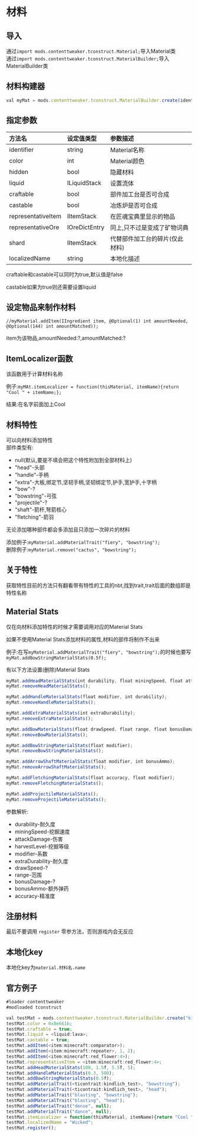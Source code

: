 # 材料  

## 导入

通过`import mods.contenttweaker.tconstruct.Material;`导入Material类  
通过`import mods.contenttweaker.tconstruct.MaterialBuilder;`导入MaterialBuilder类

## 材料构建器

```javascript
val myMat = mods.contenttweaker.tconstruct.MaterialBuilder.create(identifier);
```

## 指定参数

| 方法名 | 设定值类型 | 参数描述 |
| :--- | :--- | :--- |
| identifier | string | Material名称 |
| color | int | Material颜色 |
| hidden | bool | 隐藏材料 |
| liquid | ILiquidStack | 设置流体 |
| craftable | bool | 部件加工台是否可合成 |
| castable | bool | 冶炼炉是否可合成 |
| representativeItem | IItemStack | 在匠魂宝典里显示的物品 |
| representativeOre | IOreDictEntry | 同上,只不过是变成了矿物词典 |
| shard | IItemStack | 代替部件加工台的碎片(仅此材料) |
| localizedName | string | 本地化描述 |  

craftable和castable可以同时为true,默认值是false

castable如果为true则还需要设置liquid

## 设定物品来制作材料

`//myMaterial.addItem(IIngredient item, @Optional(1) int amountNeeded, @Optional(144) int amountMatched));`  

item为该物品,amountNeeded:?,amountMatched:?

## ItemLocalizer函数

该函数用于计算材料名称  

例子:`myMAt.itemLocalizer = function(thisMaterial, itemName){return "Cool " + itemName;};`

结果:在名字前面加上Cool  

## 材料特性

可以向材料添加特性  
部件类型有:  

* null(默认,要是不填会把这个特性附加到全部材料上)
* "head"\-头部
* "handle"\-手柄
* "extra"\-大板,绑定节,坚韧手柄,坚韧绑定节,护手,宽护手,十字柄
* "bow"\-?
* "bowstring"\-弓弦
* "projectile"\-?
* "shaft"\-箭杆,弩箭核心
* "fletching"\-箭羽

无论添加哪种部件都会多添加且只添加一次碎片的材料

添加例子:`myMaterial.addMaterialTrait("fiery", "bowstring");`  
删除例子:`myMaterial.remove("cactus", "bowstring");`

## 关于特性

获取特性目前的方法只有翻看带有特性的工具的nbt,找到trait,trait后面的数组即是特性名称

## Material Stats

仅在向材料添加特性的时候才需要调用对应的Material Stats

如果不使用Material Stats添加材料的属性,材料的部件将制作不出来

例子:在写`myMaterial.addMaterialTrait("fiery", "bowstring");`的时候也要写`myMat.addBowStringMaterialStats(0.5f);`  

有以下方法设置(删除)Material Stats

```javascript
myMat.addHeadMaterialStats(int durability, float miningSpeed, float attackDamage, int harvestLevel);
myMat.removeHeadMaterialStats();

myMat.addHandleMaterialStats(float modifier, int durability);
myMat.removeHandleMaterialStats();

myMat.addExtraMaterialStats(int extraDurability);
myMat.removeExtraMaterialStats();

myMat.addBowMaterialStats(float drawSpeed, float range, float bonusDamage);
myMat.removeBowMaterialStats();

myMat.addBowStringMaterialStats(float modifier);
myMat.removeBowStringMaterialStats();

myMat.addArrowShaftMaterialStats(float modifier, int bonusAmmo);
myMat.removeArrowShaftMaterialStats();

myMat.addFletchingMaterialStats(float accuracy, float modifier);
myMat.removeFletchingMaterialStats();

myMat.addProjectileMaterialStats();
myMat.removeProjectileMaterialStats();
```

参数解析:

* durability\-耐久度
* miningSpeed\-挖掘速度
* attackDamage\-伤害
* harvestLevel\-挖掘等级
* modifier\-系数
* extraDurability\-耐久度
* drawSpeed\-?
* range\-范围
* bonusDamage\-?
* bonusAmmo\-额外弹药
* accuracy\-精准度

## 注册材料

最后不要调用 `register` 零参方法，否则游戏内会无反应

## 本地化key

本地化key为`material.材料名.name`

## 官方例子

```javascript
#loader contenttweaker
#modloaded tconstruct

val testMat = mods.contenttweaker.tconstruct.MaterialBuilder.create("kindlich_mat");
testMat.color = 0x8e661b;
testMat.craftable = true;
testMat.liquid = <liquid:lava>;
testMat.castable = true;
testMat.addItem(<item:minecraft:comparator>);
testMat.addItem(<item:minecraft:repeater>, 1, 2);
testMat.addItem(<item:minecraft:red_flower:4>);
testMat.representativeItem = <item:minecraft:red_flower:4>;
testMat.addHeadMaterialStats(100, 1.5f, 5.5f, 5);
testMat.addHandleMaterialStats(0.3, 500);
testMat.addBowStringMaterialStats(0.5f);
testMat.addMaterialTrait(<ticontrait:kindlich_test>, "bowstring");
testMat.addMaterialTrait(<ticontrait:kindlich_test>, "head");
testMat.addMaterialTrait("blasting", "bowstring");
testMat.addMaterialTrait("blasting", "head");
testMat.addMaterialTrait("dense", null);
testMat.addMaterialTrait("dance", null);
testMat.itemLocalizer = function(thisMaterial, itemName){return "Cool " + itemName;};
testMat.localizedName = "Wicked";
testMat.register();
```
